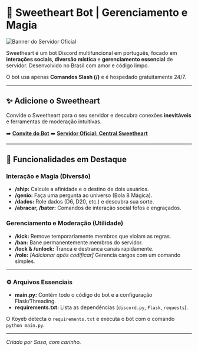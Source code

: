 # 💖 Sweetheart Bot | Gerenciamento e Magia

![Banner do Servidor Oficial](https://ibb.co/prsvfmMz)

Sweetheart é um bot Discord multifuncional em português, focado em **interações sociais, diversão mística** e **gerenciamento essencial** de servidor. Desenvolvido no Brasil com amor e código limpo.

O bot usa apenas **Comandos Slash (/)** e é hospedado gratuitamente 24/7.

---

## ✨ Adicione o Sweetheart

Convide o Sweetheart para o seu servidor e descubra conexões **inevitáveis** e ferramentas de moderação intuitivas.

➡️ **[Convite do Bot](https://discord.com/oauth2/authorize?client_id=1422667349814808596&permissions=8&integration_type=0&scope=bot)**
➡️ **[Servidor Oficial: Central Sweetheart](https://discord.gg/SXubCZRYfz)**

---

## 🔮 Funcionalidades em Destaque

### Interação e Magia (Diversão)
* **/ship:** Calcule a afinidade e o destino de dois usuários.
* **/genio:** Faça uma pergunta ao universo (Bola 8 Mágica).
* **/dados:** Role dados (D6, D20, etc.) e descubra sua sorte.
* **/abracar, /bater:** Comandos de interação social fofos e engraçados.

### Gerenciamento e Moderação (Utilidade)
* **/kick:** Remove temporariamente membros que violam as regras.
* **/ban:** Bane permanentemente membros do servidor.
* **/lock & /unlock:** Tranca e destranca canais rapidamente.
* **/role:** *[Adicionar após codificar]* Gerencia cargos com um comando simples.

---

### ⚙️ Arquivos Essenciais
* **main.py:** Contém todo o código do bot e a configuração Flask/Threading.
* **requirements.txt:** Lista as dependências (`discord.py`, `Flask`, `requests`).

O Koyeb detecta o `requirements.txt` e executa o bot com o comando `python main.py`.

---
*Criado por Sasa, com carinho.*
